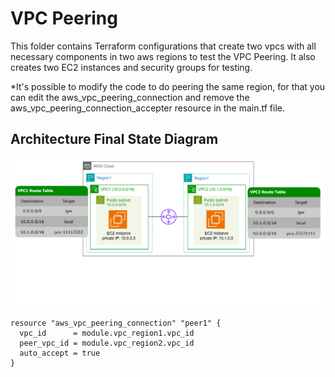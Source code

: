# VPC Peering 
This folder contains Terraform configurations that create two vpcs with all necessary components in two aws regions to test the VPC Peering.
It also creates two EC2 instances and security groups for testing.

*It's possible to modify the code to do peering the same region, for that you can  edit the aws_vpc_peering_connection and remove the aws_vpc_peering_connection_accepter resource in the main.tf file.


## Architecture Final State Diagram
![Description of the image](aws_vpc_peering_test.png)


```hcl
resource "aws_vpc_peering_connection" "peer1" {
  vpc_id      = module.vpc_region1.vpc_id
  peer_vpc_id = module.vpc_region2.vpc_id
  auto_accept = true
}
```


